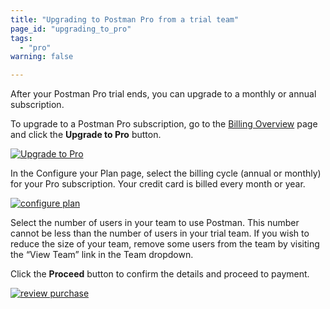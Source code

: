 ```yaml
---
title: "Upgrading to Postman Pro from a trial team"
page_id: "upgrading_to_pro"
tags: 
  - "pro"
warning: false

---
```


After your Postman Pro trial ends, you can upgrade to a monthly or annual subscription. 

To upgrade to a Postman Pro subscription, go to the [Billing Overview](https://go.postman.co/billing/overview) page and click the **Upgrade to Pro** button. 

[![Upgrade to Pro](https://assets.postman.com/postman-docs/upgrade+to+pro.png)](https://assets.postman.com/postman-docs/upgrade+to+pro.png)

In the Configure your Plan page, select the billing cycle (annual or monthly) for your Pro subscription. Your credit card is billed every month or year.

[![configure plan](https://assets.postman.com/postman-docs/configurePlan-upgrade.png)](https://assets.postman.com/postman-docs/configurePlan-upgrade.png)

Select the number of users in your team to use Postman. This number cannot be less than the number of users in your trial team. If you wish to reduce the size of your team, remove some users from the team by visiting the “View Team” link in the Team dropdown.

Click the **Proceed** button to confirm the details and proceed to payment.  

[![review purchase](https://assets.postman.com/postman-docs/reviewPurchase-upgrade.png)](https://assets.postman.com/postman-docs/reviewPurchase-upgrade.png)
